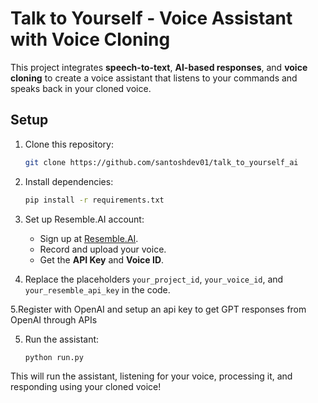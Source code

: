
# Talk to Yourself - Voice Assistant with Voice Cloning

This project integrates **speech-to-text**, **AI-based responses**, and **voice cloning** to create a voice assistant that listens to your commands and speaks back in your cloned voice.

## Setup

1. Clone this repository:
   ```bash
   git clone https://github.com/santoshdev01/talk_to_yourself_ai
   ```

2. Install dependencies:
   ```bash
   pip install -r requirements.txt
   ```

3. Set up Resemble.AI account:
   - Sign up at [Resemble.AI](https://www.resemble.ai/).
   - Record and upload your voice.
   - Get the **API Key** and **Voice ID**.

4. Replace the placeholders `your_project_id`, `your_voice_id`, and `your_resemble_api_key` in the code.

5.Register with OpenAI and setup an api key to get GPT responses from OpenAI through APIs

5. Run the assistant:
   ```bash
   python run.py
   ```

This will run the assistant, listening for your voice, processing it, and responding using your cloned voice!

